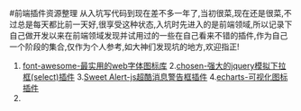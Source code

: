 #前端插件资源整理
从入坑写代码到现在差不多一年了,当初很菜,现在还是很菜,不过总是每天都比前一天好,很享受这种状态,入坑时先进入的是前端领域,所以记录下自己做开发以来在前端领域发现并试用过的一些在自己看来不错的插件,作为自己一个阶段的集合,仅作为个人参考,如大神们发现坑的地方,欢迎指正!

1. [font-awesome-最实用的web字体图标库](https://astronautweb.co/snippet/font-awesome/)
2.[chosen-强大的jquery模拟下拉框(select)插件](http://www.vaikan.com/docs/Chosen/Chosen.htm)
3.[Sweet Alert-js超酷消息警告框插件](http://www.dglives.com/demo/sweetalert-master/example/)
4.[echarts-可视化图标插件](http://echarts.baidu.com/echarts2/)
5.


 
